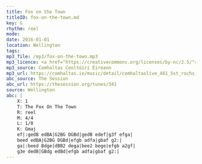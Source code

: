 ```yaml
---
title: Fox on the Town
titleID: fox-on-the-town.md
key: G
rhythm: reel
mode:
date: 2016-01-01
location: Wellington
tags:
mp3_file: /mp3/fox-on-the-town.mp3
mp3_licence: <a href="https://creativecommons.org/licenses/by-nc/2.5/">CC-BY-NC-2.5</a>
mp3_source: Comhaltas Ceoltóirí Éireann
mp3_url: https://comhaltas.ie/music/detail/comhaltaslive_481_5st_rochs_ceili_band/
abc_source: The Session
abc_url: https://thesession.org/tunes/341
source: Wellington
abc: |
    X: 1
    T: The Fox On The Town
    R: reel
    M: 4/4
    L: 1/8
    K: Gmaj
    ef|:gedB edBA|G2BG DGBd|gedB edef|g3f efga|
    beed edBA|G2BG DGBd|efgb adfa|gbaf g2:|
    ga|:beed Bdge|dBB2 dega|bee2 bege|efgb a2gf|
    g3e dedB|GBdg edBd|efgb adfa|gbaf g2:|
---
```

